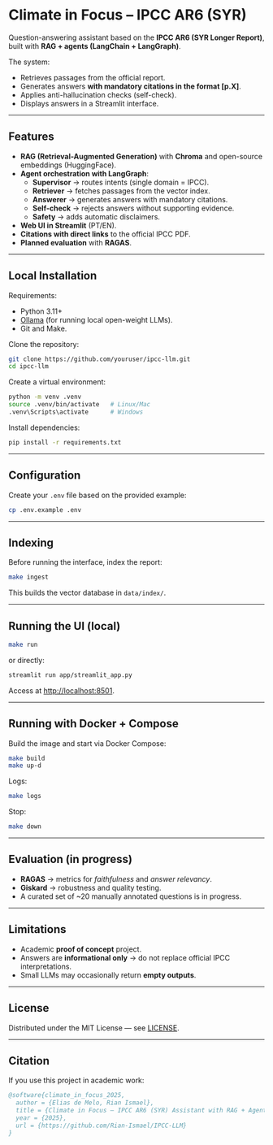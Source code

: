 # Climate in Focus – IPCC AR6 (SYR)

Question-answering assistant based on the **IPCC AR6 (SYR Longer Report)**, built with **RAG + agents (LangChain + LangGraph)**.  

The system:
- Retrieves passages from the official report.  
- Generates answers **with mandatory citations in the format [p.X]**.  
- Applies anti-hallucination checks (self-check).  
- Displays answers in a Streamlit interface.  

---

## Features

- **RAG (Retrieval-Augmented Generation)** with **Chroma** and open-source embeddings (HuggingFace).
- **Agent orchestration with LangGraph**:
  - **Supervisor** → routes intents (single domain = IPCC).
  - **Retriever** → fetches passages from the vector index.
  - **Answerer** → generates answers with mandatory citations.
  - **Self-check** → rejects answers without supporting evidence.
  - **Safety** → adds automatic disclaimers.
- **Web UI in Streamlit** (PT/EN).
- **Citations with direct links** to the official IPCC PDF.
- **Planned evaluation** with **RAGAS**.

---

## Local Installation

Requirements:
- Python 3.11+
- [Ollama](https://ollama.com/) (for running local open-weight LLMs).  
- Git and Make.

Clone the repository:

```bash
git clone https://github.com/youruser/ipcc-llm.git
cd ipcc-llm
```

Create a virtual environment:

```bash
python -m venv .venv
source .venv/bin/activate   # Linux/Mac
.venv\Scripts\activate      # Windows
```

Install dependencies:

```bash
pip install -r requirements.txt
```

---

## Configuration

Create your `.env` file based on the provided example:

```bash
cp .env.example .env
```

---

## Indexing

Before running the interface, index the report:

```bash
make ingest
```

This builds the vector database in `data/index/`.

---

## Running the UI (local)

```bash
make run
```

or directly:

```bash
streamlit run app/streamlit_app.py
```

Access at [http://localhost:8501](http://localhost:8501).

---

## Running with Docker + Compose

Build the image and start via Docker Compose:

```bash
make build
make up-d
```

Logs:

```bash
make logs
```

Stop:

```bash
make down
```

---

## Evaluation (in progress)

- **RAGAS** → metrics for *faithfulness* and *answer relevancy*.  
- **Giskard** → robustness and quality testing.  
- A curated set of ~20 manually annotated questions is in progress.

---

## Limitations

- Academic **proof of concept** project.  
- Answers are **informational only** → do not replace official IPCC interpretations.  
- Small LLMs may occasionally return **empty outputs**.

---

## License

Distributed under the MIT License — see [LICENSE](LICENSE).

---

## Citation

If you use this project in academic work:

```bibtex
@software{climate_in_focus_2025,
  author = {Elias de Melo, Rian Ismael},
  title = {Climate in Focus – IPCC AR6 (SYR) Assistant with RAG + Agents},
  year = {2025},
  url = {https://github.com/Rian-Ismael/IPCC-LLM}
}
```
